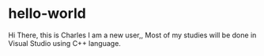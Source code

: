 # hello-world


Hi There, this is Charles I am a new user,,
Most of my studies will be done in Visual Studio using C++ language.
